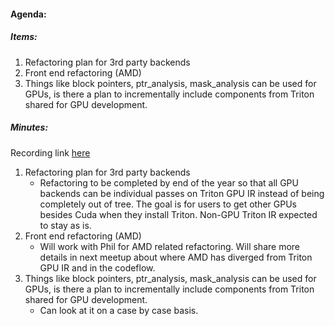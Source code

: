 #### Agenda:

##### Items:
1. Refactoring plan for 3rd party backends
2. Front end refactoring (AMD)
3. Things like block pointers, ptr_analysis, mask_analysis can be used for GPUs, is there a plan to incrementally include components from Triton shared for GPU development.

##### Minutes:
Recording link [here](https://youtu.be/Lo43DQYkOWM)

1. Refactoring plan for 3rd party backends
   - Refactoring to be completed by end of the year so that all GPU backends can be individual passes on Triton GPU IR instead of being completely out of tree. The goal is for users to get other GPUs besides Cuda when they install Triton. Non-GPU Triton IR expected to stay as is.
3. Front end refactoring (AMD)
   - Will work with Phil for AMD related refactoring. Will share more details in next meetup about where AMD has diverged from Triton GPU IR and in the codeflow.
4. Things like block pointers, ptr_analysis, mask_analysis can be used for GPUs, is there a plan to incrementally include components from Triton shared for GPU development.
   - Can look at it on a case by case basis.

